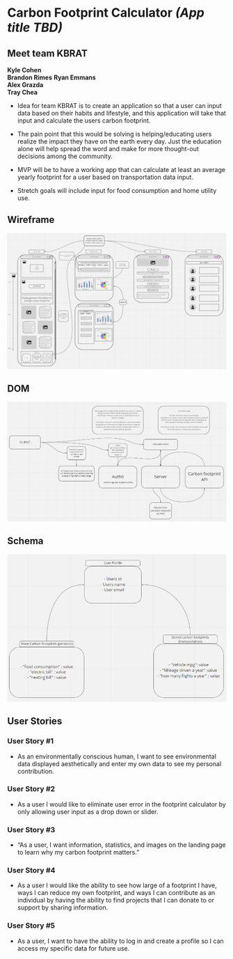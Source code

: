 # Carbon Footprint Calculator ***(App title TBD)***  

## Meet team KBRAT

**Kyle Cohen**  
**Brandon Rimes**
**Ryan Emmans**  
**Alex Grazda**  
**Tray Chea**  

- Idea for team KBRAT is to create an application so that a user can input data based on their habits and lifestyle, and this application will take that input and calculate the users carbon footprint.

- The pain point that this would be solving is helping/educating users realize the impact they have on the earth every day. Just the education alone will help spread the word and make for more thought-out decisions among the community.
- MVP will be to have a working app that can calculate at least an average yearly footprint for a user based on transportation data input.

- Stretch goals will include input for food consumption and home utility use.

## Wireframe  

![Wireframe](.img/CF-Wireframe.png)

## DOM  

![DOM](.img/CF-DOM.png)

## Schema  

![Schema](.img/CF-Schema.png)  


## User Stories  

### User Story #1  

- As an environmentally conscious human, I want to see environmental data displayed aesthetically and enter my own data to see my personal contribution.  

### User Story #2

- As a user I would like to eliminate user error in the footprint calculator by only allowing user input as a drop down or slider.  

### User Story #3  

- “As a user, I want information, statistics, and images on the landing page to learn why my carbon footprint matters.”  

### User Story #4  

- As a user I would like the ability to see how large of a footprint I have, ways I can reduce my own footprint, and ways I can contribute as an individual by having the ability to find projects that I can donate to or support by sharing information.

### User Story #5

- As a user, I want to have the ability to log in and create a profile so I can access my specific data for future use.
